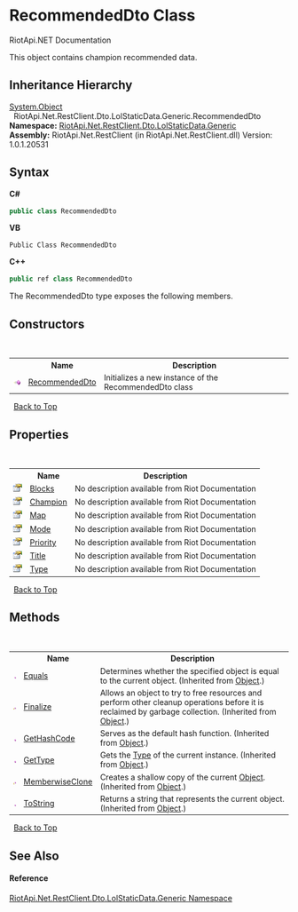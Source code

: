 # RecommendedDto Class
RiotApi.NET Documentation 

This object contains champion recommended data.


## Inheritance Hierarchy
<a href="http://msdn2.microsoft.com/en-us/library/e5kfa45b" target="_blank">System.Object</a><br />&nbsp;&nbsp;RiotApi.Net.RestClient.Dto.LolStaticData.Generic.RecommendedDto<br />
**Namespace:**&nbsp;<a href="304beb8e-603a-7dd9-9522-85c438524038">RiotApi.Net.RestClient.Dto.LolStaticData.Generic</a><br />**Assembly:**&nbsp;RiotApi.Net.RestClient (in RiotApi.Net.RestClient.dll) Version: 1.0.1.20531

## Syntax

**C#**<br />
``` C#
public class RecommendedDto
```

**VB**<br />
``` VB
Public Class RecommendedDto
```

**C++**<br />
``` C++
public ref class RecommendedDto
```

The RecommendedDto type exposes the following members.


## Constructors
&nbsp;<table><tr><th></th><th>Name</th><th>Description</th></tr><tr><td>![Public method](media/pubmethod.gif "Public method")</td><td><a href="c6d9c15d-6c99-c59a-ab94-38be8de6d8a0">RecommendedDto</a></td><td>
Initializes a new instance of the RecommendedDto class</td></tr></table>&nbsp;
<a href="#recommendeddto-class">Back to Top</a>

## Properties
&nbsp;<table><tr><th></th><th>Name</th><th>Description</th></tr><tr><td>![Public property](media/pubproperty.gif "Public property")</td><td><a href="a42398dd-66cd-7bf2-6923-dd6a7896064b">Blocks</a></td><td>
No description available from Riot Documentation</td></tr><tr><td>![Public property](media/pubproperty.gif "Public property")</td><td><a href="89845a41-c83c-4353-07bf-a627ea93f9f5">Champion</a></td><td>
No description available from Riot Documentation</td></tr><tr><td>![Public property](media/pubproperty.gif "Public property")</td><td><a href="4e6232dc-6e03-f188-8ad6-38e5913793a8">Map</a></td><td>
No description available from Riot Documentation</td></tr><tr><td>![Public property](media/pubproperty.gif "Public property")</td><td><a href="6c25284a-6136-2b99-d798-69733051a6f1">Mode</a></td><td>
No description available from Riot Documentation</td></tr><tr><td>![Public property](media/pubproperty.gif "Public property")</td><td><a href="576aad64-2c41-0392-f016-47c991e3a27a">Priority</a></td><td>
No description available from Riot Documentation</td></tr><tr><td>![Public property](media/pubproperty.gif "Public property")</td><td><a href="c50f06ae-404b-7e36-28a4-1410d15a7236">Title</a></td><td>
No description available from Riot Documentation</td></tr><tr><td>![Public property](media/pubproperty.gif "Public property")</td><td><a href="f3254d72-877b-0e14-e0ed-b36ebe4ebc1a">Type</a></td><td>
No description available from Riot Documentation</td></tr></table>&nbsp;
<a href="#recommendeddto-class">Back to Top</a>

## Methods
&nbsp;<table><tr><th></th><th>Name</th><th>Description</th></tr><tr><td>![Public method](media/pubmethod.gif "Public method")</td><td><a href="http://msdn2.microsoft.com/en-us/library/bsc2ak47" target="_blank">Equals</a></td><td>
Determines whether the specified object is equal to the current object.
 (Inherited from <a href="http://msdn2.microsoft.com/en-us/library/e5kfa45b" target="_blank">Object</a>.)</td></tr><tr><td>![Protected method](media/protmethod.gif "Protected method")</td><td><a href="http://msdn2.microsoft.com/en-us/library/4k87zsw7" target="_blank">Finalize</a></td><td>
Allows an object to try to free resources and perform other cleanup operations before it is reclaimed by garbage collection.
 (Inherited from <a href="http://msdn2.microsoft.com/en-us/library/e5kfa45b" target="_blank">Object</a>.)</td></tr><tr><td>![Public method](media/pubmethod.gif "Public method")</td><td><a href="http://msdn2.microsoft.com/en-us/library/zdee4b3y" target="_blank">GetHashCode</a></td><td>
Serves as the default hash function.
 (Inherited from <a href="http://msdn2.microsoft.com/en-us/library/e5kfa45b" target="_blank">Object</a>.)</td></tr><tr><td>![Public method](media/pubmethod.gif "Public method")</td><td><a href="http://msdn2.microsoft.com/en-us/library/dfwy45w9" target="_blank">GetType</a></td><td>
Gets the <a href="http://msdn2.microsoft.com/en-us/library/42892f65" target="_blank">Type</a> of the current instance.
 (Inherited from <a href="http://msdn2.microsoft.com/en-us/library/e5kfa45b" target="_blank">Object</a>.)</td></tr><tr><td>![Protected method](media/protmethod.gif "Protected method")</td><td><a href="http://msdn2.microsoft.com/en-us/library/57ctke0a" target="_blank">MemberwiseClone</a></td><td>
Creates a shallow copy of the current <a href="http://msdn2.microsoft.com/en-us/library/e5kfa45b" target="_blank">Object</a>.
 (Inherited from <a href="http://msdn2.microsoft.com/en-us/library/e5kfa45b" target="_blank">Object</a>.)</td></tr><tr><td>![Public method](media/pubmethod.gif "Public method")</td><td><a href="http://msdn2.microsoft.com/en-us/library/7bxwbwt2" target="_blank">ToString</a></td><td>
Returns a string that represents the current object.
 (Inherited from <a href="http://msdn2.microsoft.com/en-us/library/e5kfa45b" target="_blank">Object</a>.)</td></tr></table>&nbsp;
<a href="#recommendeddto-class">Back to Top</a>

## See Also


#### Reference
<a href="304beb8e-603a-7dd9-9522-85c438524038">RiotApi.Net.RestClient.Dto.LolStaticData.Generic Namespace</a><br />